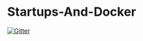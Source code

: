 # Startups-And-Docker

[![Gitter](https://badges.gitter.im/Startups-And-Docker/ChatRoom.svg)](https://gitter.im/Startups-And-Docker/ChatRoom?utm_source=badge&utm_medium=badge&utm_campaign=pr-badge&utm_content=badge)